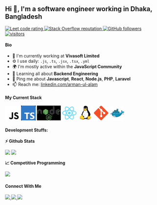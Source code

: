 ## Hi 👋, I'm a software engineer working in Dhaka, Bangladesh

<p align="left">
  <a href="https://leetcode.com/armalam/">
    <img src="https://cp-logo.vercel.app/leetcode/armalam" alt="Leet code rating" />
  </a>

  <a href="https://stackoverflow.com/users/11399221/arman">
    <img alt="Stack Overflow reputation" src="https://img.shields.io/stackexchange/stackoverflow/r/5921662?color=orange&label=reputation&logo=stackoverflow">
  </a>
  <a href="https://github.com/ArmAlam?tab=followers">
    <img alt="GitHub followers" src="https://img.shields.io/github/followers/ArmAlam?color=green&logo=github">
  </a>
  <a href="https://github.com/ArmAlam/">
    <img src="https://komarev.com/ghpvc/?username=ArmAlam" alt="visitors" />
  </a>

</p>

#### Bio

-   🏢 I'm currently working at **Vivasoft Limited**
-   ⚙️ I use daily: `.js`, `.ts`, `.jsx`, `.tsx`, `.yml`
-   🌍 I'm mostly active within the **JavaScript Community**
-   🌱 Learning all about **Backend Engineering**
-   💬 Ping me about **Javascript**, **React**, **Node.js**, **PHP**, **Laravel**
-   📫 Reach me: [linkedin.com/arman-ul-alam](https://linkedin.com/in/arman-ul-alam)

#### My Current Stack

<img height="48" src="img/javascript-logo.svg" alt="JavaScript"> <img height="48" src="img/typescript.svg" alt="TypeScript"> <img height="48" src="img/node-js.svg" alt="Node JS"> <img height="48" src="img/react-original.svg" alt="react"> <img height="48" src="img/linux-original.svg" alt="linux"> <img height="48" src="img/git-original.svg" alt="git"> <img height="48" src="img/docker-original.svg" alt="Docker">

#### Development Stuffs:

<b>⚡ Github Stats</b>

<p float="left">
<img height="180em" src="https://github-readme-stats.vercel.app/api?username=armalam&show_icons=true&hide_border=true&&count_private=true&include_all_commits=true" /> 
<img height="180em" src="https://github-readme-stats.vercel.app/api/top-langs/?username=armalam&show_icons=true&hide_border=true&layout=compact&langs_count=8"/>
</p>

<b>&#128200; Competitive Programming</b>

<p float="left">
<img height="273em" src="https://leetcard.jacoblin.cool/armalam?theme=light&font=Karma&ext=contest" />
</p>

#### Connect With Me

<p left="center">
<a href="https://linkedin.com/in/arman-ul-alam">
  <img src="https://img.shields.io/badge/linkedin-%230077B5.svg?&style=for-the-badge&logo=linkedin&logoColor=white" height=25>
</a> 
<a href="https://www.facebook.com/arman.u.alam">
  <img src="https://img.shields.io/badge/Facebook-1877F2?style=for-the-badge&logo=facebook&logoColor=white" height=25>
</a>

<a href="mailto:arman.u.alam@gmail.com">
  <img src="https://img.shields.io/badge/Gmail-D14836?style=for-the-badge&logo=gmail&logoColor=white" height=25>
</a>
</p>

